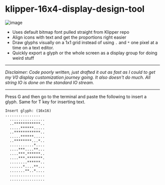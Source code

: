 # klipper-16x4-display-design-tool

![image](https://github.com/jrymk/klipper-16x4-display-design-tool/assets/39593345/5341fd8d-50a6-4c57-a914-88160bff46b8)

- Uses default bitmap font pulled straight from Klipper repo
- Align icons with text and get the proportions right easier
- Draw glyphs visually on a 1x1 grid instead of using `.` and `*` one pixel at a time on a text editor.
- Quickly export a glyph or the whole screen as a display group for doing weird stuff

---

*Disclaimer: Code poorly written, just drafted it out as fast as I could to get my V0 display customization journey going. It also doesn't do much. All string IO is done on the standard IO stream.*


---

Press G and then go to the terminal and paste the following to insert a glyph. Same for T key for inserting text.
```
Insert glyph: (16x16)
................
  ................
  ..************..
  .....******.....
  ..************..
  .....******.....
  ..********...*..
  ...........*....
  ....***....**...
  ....***.******..
  ....***.*******.
  ........******..
  ......*....**...
  .......**..*....
  ................
  ................
```
